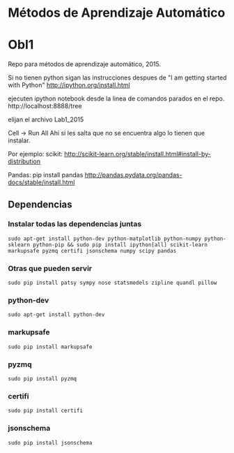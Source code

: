 # Métodos de Aprendizaje Automático
# Obl1
Repo para métodos de aprendizaje automático, 2015.

Si no tienen python sigan las instrucciones despues de "I am getting started with Python"
http://ipython.org/install.html

ejecuten ipython notebook desde la linea de comandos parados en el repo.
http://localhost:8888/tree

elijan el archivo Lab1_2015

Cell -> Run All
Ahi si les salta que no se encuentra algo lo tienen que instalar.

Por ejemplo: scikit:
http://scikit-learn.org/stable/install.html#install-by-distribution

Pandas:
pip install pandas
http://pandas.pydata.org/pandas-docs/stable/install.html

## Dependencias 
### Instalar todas las dependencias juntas
``
sudo apt-get install python-dev python-matplotlib python-numpy python-sklearn python-pip && sudo pip install ipython[all] scikit-learn markupsafe pyzmq certifi jsonschema numpy scipy pandas
``

### Otras que pueden servir
``
sudo pip install patsy sympy nose statsmodels zipline quandl pillow
``

### python-dev
``
sudo apt-get install python-dev
``
### markupsafe
``
sudo pip install markupsafe
``
### pyzmq
``
sudo pip install pyzmq
``
### certifi
``
 sudo pip install certifi
``
### jsonschema
``
 sudo pip install jsonschema
``
